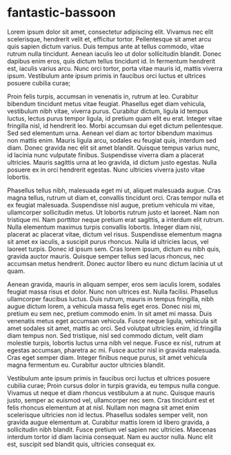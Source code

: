 # fantastic-bassoon

Lorem ipsum dolor sit amet, consectetur adipiscing elit. Vivamus nec elit scelerisque, hendrerit velit et, efficitur tortor. Pellentesque sit amet arcu quis sapien dictum varius. Duis tempus ante at tellus commodo, vitae rutrum nulla tincidunt. Aenean iaculis leo ut dolor sollicitudin blandit. Donec dapibus enim eros, quis dictum tellus tincidunt id. In fermentum hendrerit est, iaculis varius arcu. Nunc orci tortor, porta vitae mauris id, mattis viverra ipsum. Vestibulum ante ipsum primis in faucibus orci luctus et ultrices posuere cubilia curae;

Proin felis turpis, accumsan in venenatis in, rutrum at leo. Curabitur bibendum tincidunt metus vitae feugiat. Phasellus eget diam vehicula, vestibulum nibh vitae, viverra purus. Curabitur dictum, ligula id tempus luctus, lectus purus tempor ligula, id pretium quam elit eu erat. Integer vitae fringilla nisl, id hendrerit leo. Morbi accumsan dui eget dictum pellentesque. Sed sed elementum urna. Aenean vel diam ac tortor bibendum maximus non mattis enim. Mauris ligula arcu, sodales eu feugiat quis, interdum sed diam. Donec gravida nec elit sit amet blandit. Quisque tempus varius nunc, id lacinia nunc vulputate finibus. Suspendisse viverra diam a placerat ultricies. Mauris sagittis urna at leo gravida, id dictum justo egestas. Nulla posuere ex in orci hendrerit egestas. Nunc ultricies viverra justo vitae lobortis.

Phasellus tellus nibh, malesuada eget mi ut, aliquet malesuada augue. Cras magna tellus, rutrum ut diam et, convallis tincidunt orci. Cras tempor nulla et ex feugiat malesuada. Suspendisse nisl augue, pretium vehicula mi vitae, ullamcorper sollicitudin metus. Ut lobortis rutrum justo et laoreet. Nam non tristique mi. Nam porttitor neque pretium erat sagittis, a interdum elit rutrum. Nulla elementum maximus turpis convallis lobortis. Integer diam nisi, placerat ac placerat vitae, dictum vel risus. Suspendisse elementum magna sit amet ex iaculis, a suscipit purus rhoncus. Nulla id ultricies lacus, vel laoreet turpis. Donec id ipsum sem. Cras lorem ipsum, dictum eu nibh quis, gravida auctor mauris. Quisque semper tellus sed lacus rhoncus, nec accumsan metus hendrerit. Donec auctor libero eu nunc dictum lacinia ut ut quam.

Aenean gravida, mauris in aliquam semper, eros sem iaculis lorem, sodales feugiat massa risus et dolor. Nunc non ultrices est. Nulla facilisi. Phasellus ullamcorper faucibus luctus. Duis rutrum, mauris in tempus fringilla, nibh augue dictum lorem, a vehicula massa felis eget eros. Donec nisi mi, pretium eu sem nec, pretium commodo enim. In sit amet mi massa. Duis venenatis metus eget accumsan vehicula. Fusce neque ligula, vehicula sit amet sodales sit amet, mattis ac orci. Sed volutpat ultricies enim, id fringilla diam tempus non. Sed tristique, nisl sed commodo dictum, velit diam molestie turpis, lobortis luctus urna nibh vel neque. Fusce ex nisl, rutrum at egestas accumsan, pharetra ac mi. Fusce auctor nisl in gravida malesuada. Cras eget semper diam. Integer finibus neque purus, sit amet vehicula magna fermentum eu. Curabitur auctor ultricies blandit.

Vestibulum ante ipsum primis in faucibus orci luctus et ultrices posuere cubilia curae; Proin cursus dolor in turpis gravida, eu tempus nulla congue. Vivamus ut neque et diam rhoncus vestibulum a at nunc. Quisque mauris justo, semper ac euismod vel, ullamcorper nec sem. Cras tincidunt est et felis rhoncus elementum at at nisl. Nullam non magna sit amet enim scelerisque ultricies non id lectus. Phasellus sodales semper velit, non gravida augue elementum at. Curabitur mattis lorem id libero gravida, a sollicitudin nibh blandit. Fusce pretium vel sapien nec ultricies. Maecenas interdum tortor id diam lacinia consequat. Nam eu auctor nulla. Nunc elit est, suscipit sed blandit quis, ultricies consequat ex.

